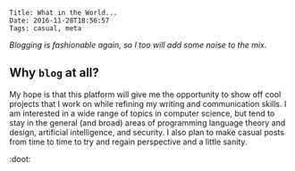     Title: What in the World...
    Date: 2016-11-28T18:56:57
    Tags: casual, meta

_Blogging is fashionable again, so I too will add some noise to the mix._

## Why `blog` at all?

My hope is that this platform will give me the opportunity to show off cool projects
that I work on while refining my writing and communication skills. I am interested in
a wide range of topics in computer science, but tend to stay in the general (and broad)
areas of programming language theory and design, artificial intelligence, and security.
I also plan to make casual posts from time to time to try and regain perspective and
a little sanity.

<!--more-->

:doot: